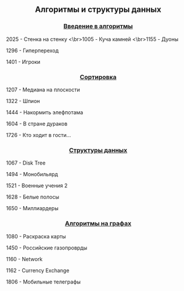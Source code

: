 <h2 align=center>Алгоритмы и структуры данных</a> </h2>

<h3 align=center> <a href="Part1">Введение в алгоритмы</a> </h3>
2025 - Стенка на стенку
<\br>1005 - Куча камней <\br>1155 - Дуоны

1296 - Гиперпереход

1401 - Игроки

<h3 align=center> <a href="Part2">Сортировка</a> </h3>
1207 - Медиана на плоскости


1322 - Шпион

1444 - Накормить элефпотама

1604 - В стране дураков

1726 - Кто ходит в гости...

<h3 align=center> <a href="Part3">Структуры данных</a> </h3>
1067 - Disk Tree


1494 - Монобильярд

1521 - Военные учения 2

1628 - Белые полосы

1650 - Миллиардеры

<h3 align=center> <a href="Part4">Алгоритмы на графах</a> </h3>
1080 - Раскраска карты


1450 - Российские газопроврды

1160 - Network

1162 - Currency Exchange

1806 - Мобильные телеграфы

